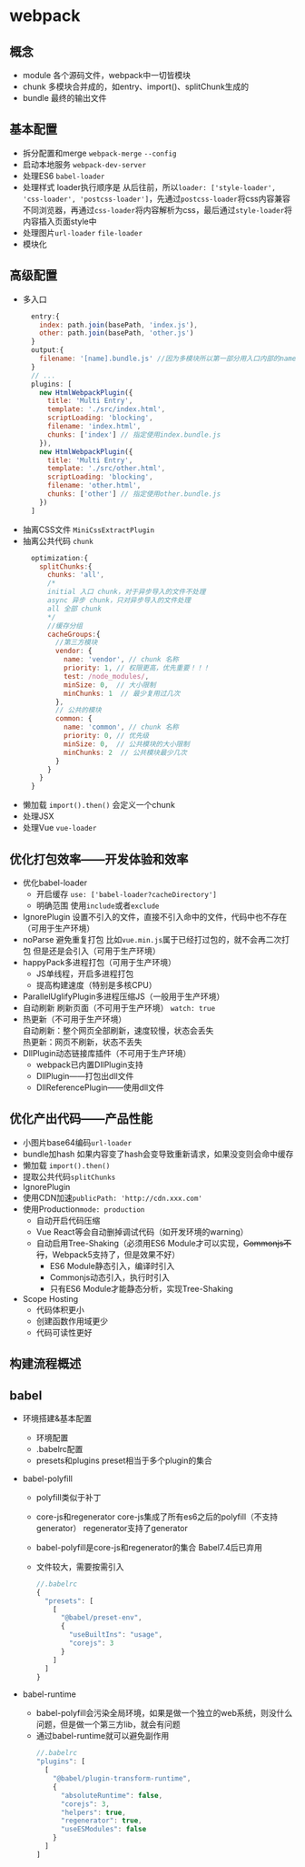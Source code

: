# webpack

## 概念
- module
  各个源码文件，webpack中一切皆模块
- chunk
  多模块合并成的，如entry、import()、splitChunk生成的
- bundle
  最终的输出文件

## 基本配置
 - 拆分配置和merge `webpack-merge`  `--config`
 - 启动本地服务 `webpack-dev-server`
 - 处理ES6 `babel-loader`
 - 处理样式 loader执行顺序是 从后往前，所以`loader: ['style-loader', 'css-loader', 'postcss-loader']`，先通过`postcss-loader`将css内容兼容不同浏览器，再通过`css-loader`将内容解析为css，最后通过`style-loader`将内容插入页面style中
 - 处理图片`url-loader` `file-loader`
 - 模块化

## 高级配置
 - 多入口</br>
    ```javascript
      entry:{
        index: path.join(basePath, 'index.js'),
        other: path.join(basePath, 'other.js')
      }
      output:{
        filename: '[name].bundle.js' //因为多模块所以第一部分用入口内部的name命名区分
      }
      // ...
      plugins: [
        new HtmlWebpackPlugin({
          title: 'Multi Entry',
          template: './src/index.html',
          scriptLoading: 'blocking',
          filename: 'index.html',
          chunks: ['index'] // 指定使用index.bundle.js
        }),
        new HtmlWebpackPlugin({
          title: 'Multi Entry',
          template: './src/other.html',
          scriptLoading: 'blocking',
          filename: 'other.html',
          chunks: ['other'] // 指定使用other.bundle.js
        })
      ]
    ```
- 抽离CSS文件
  `MiniCssExtractPlugin`
- 抽离公共代码 `chunk`
  ```javascript
    optimization:{
      splitChunks:{
        chunks: 'all',
        /* 
        initial 入口 chunk，对于异步导入的文件不处理
        async 异步 chunk，只对异步导入的文件处理
        all 全部 chunk
        */
        //缓存分组
        cacheGroups:{
          //第三方模块
          vendor: {
            name: 'vendor', // chunk 名称
            priority: 1, // 权限更高，优先重要！！！
            test: /node_modules/,
            minSize: 0,  // 大小限制
            minChunks: 1  // 最少复用过几次
          },
          // 公共的模块
          common: {
            name: 'common', // chunk 名称
            priority: 0, // 优先级
            minSize: 0,  // 公共模块的大小限制
            minChunks: 2  // 公共模块最少几次
          }
        }
      }
    }
  ```
- 懒加载
  `import().then()` 会定义一个chunk
- 处理JSX
- 处理Vue
  `vue-loader`

## 优化打包效率——开发体验和效率
- 优化babel-loader
  - 开启缓存
    `use: ['babel-loader?cacheDirectory']`
  - 明确范围
    使用`include`或者`exclude`
- IgnorePlugin 设置不引入的文件，直接不引入命中的文件，代码中也不存在（可用于生产环境）
- noParse 避免重复打包 比如`vue.min.js`属于已经打过包的，就不会再二次打包 但是还是会引入（可用于生产环境）
- happyPack多进程打包（可用于生产环境）
  - JS单线程，开启多进程打包
  - 提高构建速度（特别是多核CPU）
- ParallelUglifyPlugin多进程压缩JS（一般用于生产环境）
- 自动刷新 刷新页面（不可用于生产环境）
  `watch: true`
- 热更新（不可用于生产环境）</br>
  自动刷新：整个网页全部刷新，速度较慢，状态会丢失</br>
  热更新：网页不刷新，状态不丢失
- DllPlugin动态链接库插件（不可用于生产环境）
  - webpack已内置DllPlugin支持
  - DllPlugin——打包出dll文件
  - DllReferencePlugin——使用dll文件

## 优化产出代码——产品性能
- 小图片base64编码`url-loader`
- bundle加hash 如果内容变了hash会变导致重新请求，如果没变则会命中缓存
- 懒加载 `import().then()`
- 提取公共代码`splitChunks`
- IgnorePlugin
- 使用CDN加速`publicPath: 'http://cdn.xxx.com'`
- 使用Production`mode: production`
  - 自动开启代码压缩
  - Vue React等会自动删掉调试代码（如开发环境的warning）
  - 自动启用Tree-Shaking（必须用ES6 Module才可以实现，~~Commonjs不行~~，Webpack5支持了，但是效果不好）
    - ES6 Module静态引入，编译时引入
    - Commonjs动态引入，执行时引入
    - 只有ES6 Module才能静态分析，实现Tree-Shaking
- Scope Hosting
  - 代码体积更小
  - 创建函数作用域更少
  - 代码可读性更好

## 构建流程概述

## babel
- 环境搭建&基本配置
  - 环境配置
  - .babelrc配置
  - presets和plugins
    preset相当于多个plugin的集合
- babel-polyfill
  - polyfill类似于补丁
  - core-js和regenerator
    core-js集成了所有es6之后的polyfill（不支持generator）
    regenerator支持了generator
  - babel-polyfill是core-js和regenerator的集合 Babel7.4后已弃用
  - 文件较大，需要按需引入

    ```javascript
    //.babelrc
    {
      "presets": [
        [
          "@babel/preset-env",
          {
            "useBuiltIns": "usage",
            "corejs": 3
          }
        ]
      ]
    }
    ```

- babel-runtime
  - babel-polyfill会污染全局环境，如果是做一个独立的web系统，则没什么问题，但是做一个第三方lib，就会有问题
  - 通过babel-runtime就可以避免副作用
    ```javascript
    //.babelrc
    "plugins": [
      [
        "@babel/plugin-transform-runtime",
        {
          "absoluteRuntime": false,
          "corejs": 3,
          "helpers": true,
          "regenerator": true,
          "useESModules": false
        }
      ]
    ]
    ```
